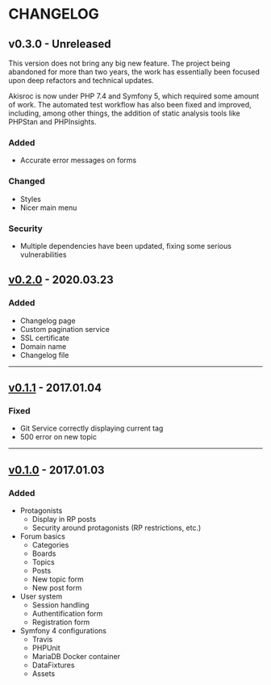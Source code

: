 # CHANGELOG

## v0.3.0 - Unreleased

This version does not bring any big new feature. The project being
abandoned for more than two years, the work has essentially been focused
upon deep refactors and technical updates.

Akisroc is now under PHP 7.4 and Symfony 5, which required some amount of work.
The automated test workflow has also been fixed and improved, including,
among other things, the addition of static analysis tools like PHPStan
and PHPInsights.

### Added
- Accurate error messages on forms

### Changed
- Styles
- Nicer main menu

### Security
- Multiple dependencies have been updated, fixing some
serious vulnerabilities

## [v0.2.0](https://github.com/Adrien-H/Akisroc/releases/tag/v0.2.0) - 2020.03.23

### Added
- Changelog page
- Custom pagination service
- SSL certificate
- Domain name
- Changelog file

---

## [v0.1.1](https://github.com/Adrien-H/Akisroc/releases/tag/v0.1.1) - 2017.01.04

### Fixed
- Git Service correctly displaying current tag
- 500 error on new topic

----

## [v0.1.0](https://github.com/Adrien-H/Akisroc/releases/tag/v0.1.0) - 2017.01.03

### Added
- Protagonists
    - Display in RP posts
    - Security around protagonists (RP restrictions, etc.)
- Forum basics
    - Categories
    - Boards
    - Topics
    - Posts
    - New topic form
    - New post form
- User system
    - Session handling
    - Authentification form
    - Registration form
- Symfony 4 configurations
    - Travis
    - PHPUnit
    - MariaDB Docker container
    - DataFixtures
    - Assets
